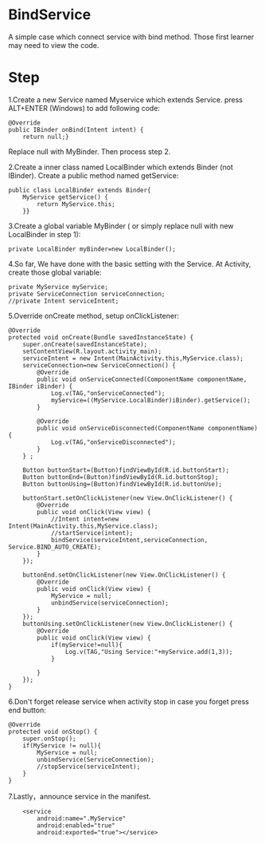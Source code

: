 # BindService
A simple case which connect service with bind method.
Those first learner may need to view the code.

# Step

1.Create a new Service named Myservice which extends Service. press ALT+ENTER (Windows) to add following code:
    
    @Override
    public IBinder onBind(Intent intent) {
        return null;}
 
Replace null with MyBinder. Then process step 2. 

2.Create a inner class named LocalBinder which extends Binder (not IBinder). Create a public method named getService:

    public class LocalBinder extends Binder{
        MyService getService() {
            return MyService.this;
        }}
3.Create a global variable MyBinder ( or simply replace null with new LocalBinder in step 1):

    private LocalBinder myBinder=new LocalBinder();

4.So far, We have done with the basic setting with the Service. At Activity, create those global variable:
    
    private MyService myService;
    private ServiceConnection serviceConnection;
    //private Intent serviceIntent;

5.Override onCreate method, setup onClickListener:

    @Override
    protected void onCreate(Bundle savedInstanceState) {
        super.onCreate(savedInstanceState);
        setContentView(R.layout.activity_main);
        serviceIntent = new Intent(MainActivity.this,MyService.class);
        serviceConnection=new ServiceConnection() {
            @Override
            public void onServiceConnected(ComponentName componentName, IBinder iBinder) {
                Log.v(TAG,"onServiceConnected");
                myService=((MyService.LocalBinder)iBinder).getService();
            }

            @Override
            public void onServiceDisconnected(ComponentName componentName) {
                Log.v(TAG,"onServiceDisconnected");
            }
        } ;

        Button buttonStart=(Button)findViewById(R.id.buttonStart);
        Button buttonEnd=(Button)findViewById(R.id.buttonStop);
        Button buttonUsing=(Button)findViewById(R.id.buttonUse);
        
        buttonStart.setOnClickListener(new View.OnClickListener() {
            @Override
            public void onClick(View view) {
                //Intent intent=new Intent(MainActivity.this,MyService.class);
                //startService(intent);
                bindService(serviceIntent,serviceConnection, Service.BIND_AUTO_CREATE);
            }
        });

        buttonEnd.setOnClickListener(new View.OnClickListener() {
            @Override
            public void onClick(View view) {
                MyService = null;
                unbindService(serviceConnection);
            }
        });
        buttonUsing.setOnClickListener(new View.OnClickListener() {
            @Override
            public void onClick(View view) {
                if(myService!=null){
                    Log.v(TAG,"Using Service:"+myService.add(1,3));
                }

            }
        });
    }

6.Don't forget release service when activity stop in case you forget press end button:
    
    @Override
    protected void onStop() {
        super.onStop();
        if(MyService != null){
            MyService = null;
            unbindService(ServiceConnection);
            //stopService(serviceIntent);
        }
    }
   
7.Lastly，announce service in the manifest.
        
        <service
            android:name=".MyService"
            android:enabled="true"
            android:exported="true"></service>
